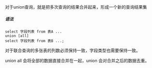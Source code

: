 对于union查询，就是把多次查询的结果合并起来，形成一个新的查询结果集

##### 语法
	select 字段列表 from 表A ...
	union [all]
	select 字段列表 from 表B ...;

对于联合查询的多张表的列数必须保持一致，字段类型也需要保持一致。

union all 会将全部的数据直接合并在一起，union 会对合并之后的数据去重。
